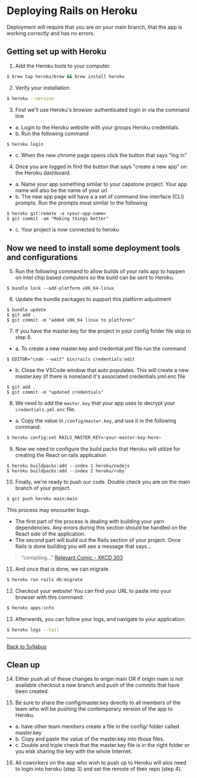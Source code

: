 # Deploying Rails on Heroku

Deployment will require that you are on your main branch, that the app is working correctly and has no errors. 

## Getting set up with Heroku 
1. Add the Heroku tools to your computer.
```bash
$ brew tap heroku/brew && brew install heroku
```

2. Verify your installation.
```bash
$ heroku --version
```

3. First we'll use Heroku's browser authenticated login in via the command line
  - a. Login to the Heroku website with your groups Heroku credentials.  
  - b. Run the following command 
```bash
$ heroku login 
```
  - c. When the new chrome page opens click the button that says "log in"

4. Once you are logged in find the button that says "create a new app" on the Heroku dashboard. 
  - a. Name your app something similar to your capstone project. Your app name will also be the name of your url
  - b. The new app page will have a a set of command line interface (CLI) prompts. Run the prompts most similar to the following  
```
$ heroku git:remote -a <your-app-name>
$ git commit -am "Making things better"
```
  - c. Your project is now connected to heroku 

## Now we need to install some deployment tools and configurations

5. Run the following command to allow builds of your rails app to happen on intel chip based computers so the build can be sent to Heroku. 
```
$ bundle lock --add-platform x86_64-linux
```

6. Update the bundle packages to support this platform adjustment
```
$ bundle update
$ git add .
$ git commit -m "added x86_64 linux to platforms" 
```

7. If you have the master.key for the project in your config folder file skip to step 8.
  - a. To create a new master.key and credential.yml file run the command
```
$ EDITOR="code --wait" bin/rails credentials:edit
```
  - b. Close the VSCode window that auto populates. This will create a new master.key (if there is none)and it's associated credentials.yml.enc file

```
$ git add .
$ git commit -m "updated credentials"
```


8. We need to add the `master.key` that your app uses to decrypt your `credentials.yml.enc` file. 
 - a. Copy the value in `/config/master.key`, and use it in the following command:
```bash
$ heroku config:set RAILS_MASTER_KEY=<your-master-key-here>
```

9. Now we need to configure the build packs that Heroku will utilize for creating the React on rails application
``` 
$ heroku buildpacks:add --index 1 heroku/nodejs
$ heroku buildpacks:add --index 2 heroku/ruby
```

10. Finally, we're ready to push our code. Double check you are on the main branch of your project.
```bash
$ git push heroku main:main
```

This process may encounter bugs. 
  - The first part of the process is dealing with building your yarn dependencies. Any errors during this section should be handled on the React side of the application. 
  - The second part will build out the Rails section of your project. Once Rails is done building you will see a message that says...

> "compiling..." 
[Relevant Comic - XKCD 303](https://xkcd.com/303/)

11. And once that is done, we can migrate.
```bash
$ heroku run rails db:migrate
```

12. Checkout your website! You can find your URL to paste into your browser with this command:
```bash
$ heroku apps:info
```

13. Afterwards, you can follow your logs, and navigate to your application:
```bash
$ heroku logs --tail
```
---
[Back to Syllabus](../README.md#unit-ten-capstone-project-mvp)

## Clean up

14. Either push all of these changes to origin main OR if origin main is not available checkout a new branch and push of the commits that have been created. 

15. Be sure to share the config/master.key directly to all members of the team who will be pushing the contemporary version of the app to Heroku. 
  - a. have other team members create a file in the config/ folder called master.key
  - b. Copy and paste the value of the master.key into those files.
  - c. Double and triple check that the master.key file is in the right folder or you eisk sharing the key with the whole Internet. 

16. All coworkers on the app who wish to push up to Heroku will alos need to login into heroku (step 3) and set the remote of their repo (step 4). 
